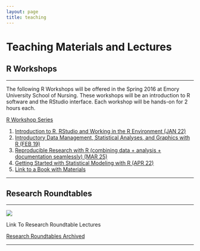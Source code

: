 ```yaml
---
layout: page
title: teaching
---
```


# Teaching Materials and Lectures

## R Workshops

<hr/>
<p>
The following R Workshops will be offered in the Spring 2016 at Emory University School of Nursing. These workshops will be an introduction to R software and the RStudio interface. Each workshop will be hands-on for 2 hours each. 
</p>
<p>
 <a class="redbutton" href="{{ site.url }}/teaching/RWorkshops">R Workshop Series</a>
</p>
<ol>
  <li><a href="{{ site.url }}/teaching/RWorkshops/Workshop01.html">Introduction to R, RStudio and Working in the R Environment (JAN 22)</a></li>
  <li><a href="{{ site.url }}/teaching/RWorkshops/Workshop02.html">Introductory Data Management, Statistical Analyses, and Graphics with R (FEB 19)</a></li>
  <li><a href="{{ site.url }}/teaching/RWorkshops/Workshop03.html">Reproducible Research with R (combining data + analysis + documentation seamlessly) (MAR 25)</a></li>
  <li><a href="{{ site.url }}/teaching/RWorkshops/Workshop04.html">Getting Started with Statistical Modeling with R (APR 22)</a></li>
    <li><a href="{{ site.url }}/book/index.html" target="_blank">Link to a Book with Materials</a></li>
</ol>
<hr/>

## Research Roundtables

<hr/>
<a href="{{ site.url }}/teaching/RR"><img class="centered" src="{{ site.url }}/images/website/sky01.jpg"/></a>
<p>
 Link To Research Roundtable Lectures &nbsp;&nbsp;
</p>
<p>
 <a class="redbutton" href="{{ site.url }}/teaching/RR">Research Roundtables Archived</a>
</p>
<hr/>



